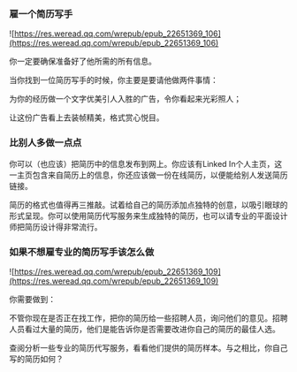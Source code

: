### 雇一个简历写手

![https://res.weread.qq.com/wrepub/epub_22651369_106](https://res.weread.qq.com/wrepub/epub_22651369_106)

你一定要确保准备好了他所需的所有信息。

当你找到一位简历写手的时候，你主要是要请他做两件事情：

为你的经历做一个文字优美引人入胜的广告，令你看起来光彩照人；

让这份广告看上去装帧精美，格式赏心悦目。

### 比别人多做一点点

你可以（也应该）把简历中的信息发布到网上。你应该有Linked In个人主页，这一主页包含来自简历上的信息，你还应该做一份在线简历，以便能给别人发送简历链接。

简历的格式也值得再三推敲。试着给自己的简历添加点独特的创意，以吸引眼球的形式呈现。你可以使用简历代写服务来生成独特的简历，也可以请专业的平面设计师把简历设计得非常流行。

### 如果不想雇专业的简历写手该怎么做

![https://res.weread.qq.com/wrepub/epub_22651369_109](https://res.weread.qq.com/wrepub/epub_22651369_109)

你需要做到：

不管你现在是否正在找工作，把你的简历给一些招聘人员，询问他们的意见。招聘人员看过大量的简历，他们是能告诉你是否需要改进你自己的简历的最佳人选。

查阅分析一些专业的简历代写服务，看看他们提供的简历样本。与之相比，你自己写的简历如何？



